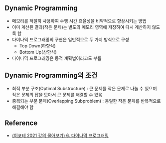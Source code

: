 ## Dynamic Programming

- 메모리를 적절히 사용하여 수행 시간 효율성을 비약적으로 향상시키는 방법
- 이미 계산된 결과(작은 문제)는 별도의 메모리 영역에 저장하여 다시 계산하지 않도록 함
- 다이나믹 프로그래밍의 구현은 일반적으로 두 가지 방식으로 구성
  - Top Down(하향식)
  - Bottom Up(상향식)
- 다이나믹 프로그래밍은 동적 계획법이라고도 부름

## Dynamic Programming의 조건

- 최적 부분 구조(Optimal Substructure) : 큰 문제를 작은 문제로 나눌 수 있으며 작은 문제의 답을 모아서 큰 문제를 해결할 수 있음
- 중복되는 부분 문제(Overlapping Subproblem) : 동일한 작은 문제를 반복적으로 해결해야 함

## Reference

- [(이코테 2021 강의 몰아보기) 6. 다이나믹 프로그래밍](https://youtu.be/5Lu34WIx2Us?si=Id0g7z5MJ7ghWonT)
